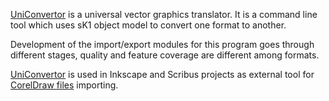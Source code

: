 [UniConvertor](http://sk1project.org/modules.php?name=Products&product=uniconvertor) is a universal vector graphics translator. It is a command line tool which uses sK1 object model to convert one format to another.

Development of the import/export modules for this program goes through different stages, quality and feature coverage are different among formats.

[UniConvertor](http://sk1project.org/modules.php?name=Products&product=uniconvertor) is used in Inkscape and Scribus projects as external tool for [CorelDraw files](http://wiki.inkscape.org/wiki/index.php/Tools#uniconvertor) importing.